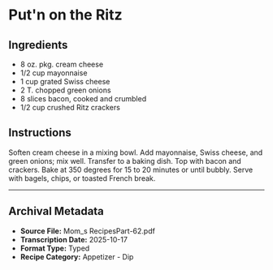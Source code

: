 # Put'n on the Ritz

## Ingredients

- 8 oz. pkg. cream cheese
- 1/2 cup mayonnaise
- 1 cup grated Swiss cheese
- 2 T. chopped green onions
- 8 slices bacon, cooked and crumbled
- 1/2 cup crushed Ritz crackers

## Instructions

Soften cream cheese in a mixing bowl. Add mayonnaise, Swiss cheese, and green onions; mix well. Transfer to a baking dish. Top with bacon and crackers. Bake at 350 degrees for 15 to 20 minutes or until bubbly. Serve with bagels, chips, or toasted French break.

---

## Archival Metadata

- **Source File:** Mom_s RecipesPart-62.pdf
- **Transcription Date:** 2025-10-17
- **Format Type:** Typed
- **Recipe Category:** Appetizer - Dip
